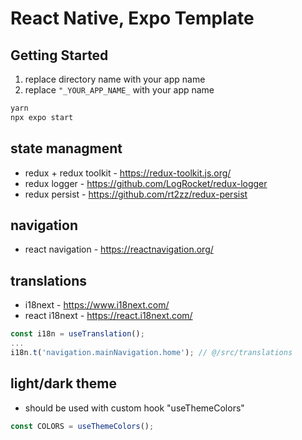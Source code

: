 # React Native, Expo Template

## Getting Started
1. replace directory name with your app name
2. replace ``"_YOUR_APP_NAME_`` with your app name
```bash
yarn
npx expo start
```

## state managment
- redux + redux toolkit - https://redux-toolkit.js.org/
- redux logger - https://github.com/LogRocket/redux-logger
- redux persist - https://github.com/rt2zz/redux-persist

## navigation
- react navigation - https://reactnavigation.org/

## translations
- i18next - https://www.i18next.com/
- react i18next - https://react.i18next.com/
```js
const i18n = useTranslation();
...
i18n.t('navigation.mainNavigation.home'); // @/src/translations
```

## light/dark theme
- should be used with custom hook "useThemeColors"
```js
const COLORS = useThemeColors();
```
